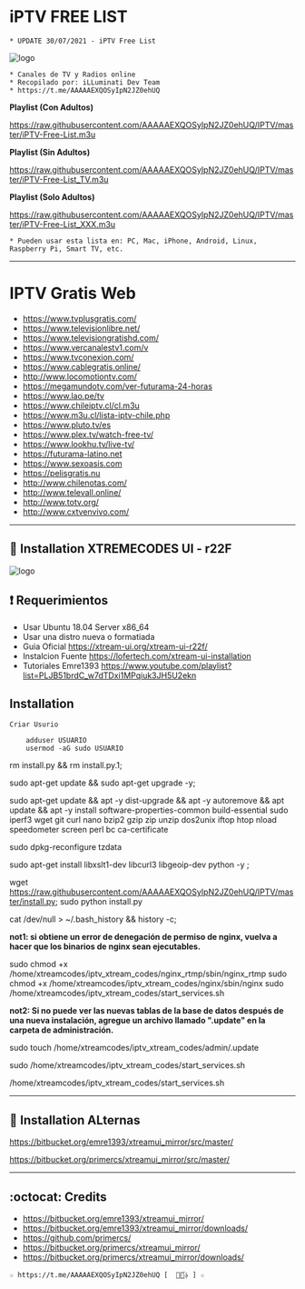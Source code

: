 ﻿# iPTV FREE LIST
```
* UPDATE 30/07/2021 - iPTV Free List
```
![logo](https://github.com/AAAAAEXQOSyIpN2JZ0ehUQ/IPTV/blob/master/Imagenes/IPTV.jpg)
 
```
* Canales de TV y Radios online
* Recopilado por: iLLuminati Dev Team
* https://t.me/AAAAAEXQOSyIpN2JZ0ehUQ
```

**Playlist (Con Adultos)**

https://raw.githubusercontent.com/AAAAAEXQOSyIpN2JZ0ehUQ/IPTV/master/iPTV-Free-List.m3u

**Playlist (Sin Adultos)**

https://raw.githubusercontent.com/AAAAAEXQOSyIpN2JZ0ehUQ/IPTV/master/iPTV-Free-List_TV.m3u

**Playlist (Solo Adultos)**

https://raw.githubusercontent.com/AAAAAEXQOSyIpN2JZ0ehUQ/IPTV/master/iPTV-Free-List_XXX.m3u

```
* Pueden usar esta lista en: PC, Mac, iPhone, Android, Linux, Raspberry Pi, Smart TV, etc.
```
-------------------------------------------------------------------------------

# IPTV Gratis Web

* https://www.tvplusgratis.com/
* https://www.televisionlibre.net/
* https://www.televisiongratishd.com/
* https://www.vercanalestv1.com/v
* https://www.tvconexion.com/
* https://www.cablegratis.online/
* http://www.locomotiontv.com/
* https://megamundotv.com/ver-futurama-24-horas
* https://www.lao.pe/tv
* https://www.chileiptv.cl/cl.m3u
* https://www.m3u.cl/lista-iptv-chile.php
* https://www.pluto.tv/es
* https://www.plex.tv/watch-free-tv/
* https://www.lookhu.tv/live-tv/
* https://futurama-latino.net
* https://www.sexoasis.com
* https://pelisgratis.nu
* http://www.chilenotas.com/
* http://www.televall.online/
* http://www.totv.org/
* http://www.cxtvenvivo.com/

------------------------------------------------------------------------------

## :book: Installation XTREMECODES UI - r22F

![logo](https://github.com/AAAAAEXQOSyIpN2JZ0ehUQ/IPTV/blob/master/Imagenes/xtreamui-R22F.jpg)

## :heavy_exclamation_mark: Requerimientos 

* Usar Ubuntu 18.04 Server x86_64
* Usar una distro nueva o formatiada
* Guia Oficial https://xtream-ui.org/xtream-ui-r22f/
* Instalcion Fuente https://lofertech.com/xtream-ui-installation
* Tutoriales Emre1393 https://www.youtube.com/playlist?list=PLJB51brdC_w7dTDxi1MPqiuk3JH5U2ekn

## Installation

```
Criar Usurio

    adduser USUARIO
    usermod -aG sudo USUARIO
```
rm install.py && rm install.py.1;

sudo apt-get update && sudo apt-get upgrade -y;

sudo apt-get update && apt -y dist-upgrade && apt -y autoremove && apt update && apt -y install software-properties-common build-essential sudo iperf3 wget git curl nano bzip2 gzip zip unzip dos2unix iftop htop nload speedometer screen perl bc ca-certificate

sudo dpkg-reconfigure tzdata

sudo apt-get install libxslt1-dev libcurl3 libgeoip-dev python -y ;

wget https://raw.githubusercontent.com/AAAAAEXQOSyIpN2JZ0ehUQ/IPTV/master/install.py; sudo python install.py

cat /dev/null > ~/.bash_history && history -c;

**not1: si obtiene un error de denegación de permiso de nginx, vuelva a hacer que los binarios de nginx sean ejecutables.**

sudo chmod +x /home/xtreamcodes/iptv_xtream_codes/nginx_rtmp/sbin/nginx_rtmp
sudo chmod +x /home/xtreamcodes/iptv_xtream_codes/nginx/sbin/nginx
sudo /home/xtreamcodes/iptv_xtream_codes/start_services.sh

**not2: Si no puede ver las nuevas tablas de la base de datos después de una nueva instalación, agregue un archivo llamado ".update" en la carpeta de administración.**

sudo touch /home/xtreamcodes/iptv_xtream_codes/admin/.update

sudo /home/xtreamcodes/iptv_xtream_codes/start_services.sh

/home/xtreamcodes/iptv_xtream_codes/start_services.sh

-------------------------------------------------------------------------------

## :book: Installation ALternas

https://bitbucket.org/emre1393/xtreamui_mirror/src/master/

https://bitbucket.org/primercs/xtreamui_mirror/src/master/

-------------------------------------------------------------------------------

## :octocat: Credits

* https://bitbucket.org/emre1393/xtreamui_mirror/
* https://bitbucket.org/emre1393/xtreamui_mirror/downloads/
* https://github.com/primercs/
* https://bitbucket.org/primercs/xtreamui_mirror/
* https://bitbucket.org/primercs/xtreamui_mirror/downloads/

```
☆ https://t.me/AAAAAEXQOSyIpN2JZ0ehUQ [  ⃘⃤꙰✰ ] ☆
```
